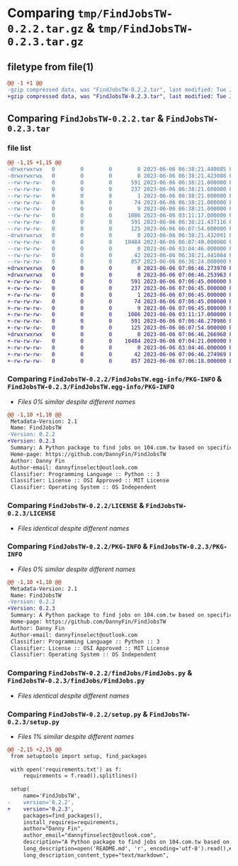 # Comparing `tmp/FindJobsTW-0.2.2.tar.gz` & `tmp/FindJobsTW-0.2.3.tar.gz`

## filetype from file(1)

```diff
@@ -1 +1 @@
-gzip compressed data, was "FindJobsTW-0.2.2.tar", last modified: Tue Jun  6 06:38:21 2023, max compression
+gzip compressed data, was "FindJobsTW-0.2.3.tar", last modified: Tue Jun  6 07:06:46 2023, max compression
```

## Comparing `FindJobsTW-0.2.2.tar` & `FindJobsTW-0.2.3.tar`

### file list

```diff
@@ -1,15 +1,15 @@
-drwxrwxrwx   0        0        0        0 2023-06-06 06:38:21.440085 FindJobsTW-0.2.2/
-drwxrwxrwx   0        0        0        0 2023-06-06 06:38:21.423088 FindJobsTW-0.2.2/FindJobsTW.egg-info/
--rw-rw-rw-   0        0        0      591 2023-06-06 06:38:21.000000 FindJobsTW-0.2.2/FindJobsTW.egg-info/PKG-INFO
--rw-rw-rw-   0        0        0      237 2023-06-06 06:38:21.000000 FindJobsTW-0.2.2/FindJobsTW.egg-info/SOURCES.txt
--rw-rw-rw-   0        0        0        1 2023-06-06 06:38:21.000000 FindJobsTW-0.2.2/FindJobsTW.egg-info/dependency_links.txt
--rw-rw-rw-   0        0        0       74 2023-06-06 06:38:21.000000 FindJobsTW-0.2.2/FindJobsTW.egg-info/requires.txt
--rw-rw-rw-   0        0        0        9 2023-06-06 06:38:21.000000 FindJobsTW-0.2.2/FindJobsTW.egg-info/top_level.txt
--rw-rw-rw-   0        0        0     1086 2023-06-06 03:11:17.000000 FindJobsTW-0.2.2/LICENSE
--rw-rw-rw-   0        0        0      591 2023-06-06 06:38:21.437116 FindJobsTW-0.2.2/PKG-INFO
--rw-rw-rw-   0        0        0      125 2023-06-06 06:07:54.000000 FindJobsTW-0.2.2/README.md
-drwxrwxrwx   0        0        0        0 2023-06-06 06:38:21.432091 FindJobsTW-0.2.2/findJobs/
--rw-rw-rw-   0        0        0    10484 2023-06-06 06:07:49.000000 FindJobsTW-0.2.2/findJobs/FindJobs.py
--rw-rw-rw-   0        0        0        0 2023-06-06 03:04:46.000000 FindJobsTW-0.2.2/findJobs/__init__.py
--rw-rw-rw-   0        0        0       42 2023-06-06 06:38:21.441084 FindJobsTW-0.2.2/setup.cfg
--rw-rw-rw-   0        0        0      857 2023-06-06 06:36:24.000000 FindJobsTW-0.2.2/setup.py
+drwxrwxrwx   0        0        0        0 2023-06-06 07:06:46.273970 FindJobsTW-0.2.3/
+drwxrwxrwx   0        0        0        0 2023-06-06 07:06:46.253963 FindJobsTW-0.2.3/FindJobsTW.egg-info/
+-rw-rw-rw-   0        0        0      591 2023-06-06 07:06:45.000000 FindJobsTW-0.2.3/FindJobsTW.egg-info/PKG-INFO
+-rw-rw-rw-   0        0        0      237 2023-06-06 07:06:45.000000 FindJobsTW-0.2.3/FindJobsTW.egg-info/SOURCES.txt
+-rw-rw-rw-   0        0        0        1 2023-06-06 07:06:45.000000 FindJobsTW-0.2.3/FindJobsTW.egg-info/dependency_links.txt
+-rw-rw-rw-   0        0        0       74 2023-06-06 07:06:45.000000 FindJobsTW-0.2.3/FindJobsTW.egg-info/requires.txt
+-rw-rw-rw-   0        0        0        9 2023-06-06 07:06:45.000000 FindJobsTW-0.2.3/FindJobsTW.egg-info/top_level.txt
+-rw-rw-rw-   0        0        0     1086 2023-06-06 03:11:17.000000 FindJobsTW-0.2.3/LICENSE
+-rw-rw-rw-   0        0        0      591 2023-06-06 07:06:46.270986 FindJobsTW-0.2.3/PKG-INFO
+-rw-rw-rw-   0        0        0      125 2023-06-06 06:07:54.000000 FindJobsTW-0.2.3/README.md
+drwxrwxrwx   0        0        0        0 2023-06-06 07:06:46.266968 FindJobsTW-0.2.3/findJobs/
+-rw-rw-rw-   0        0        0    10484 2023-06-06 07:04:21.000000 FindJobsTW-0.2.3/findJobs/FindJobs.py
+-rw-rw-rw-   0        0        0        0 2023-06-06 03:04:46.000000 FindJobsTW-0.2.3/findJobs/__init__.py
+-rw-rw-rw-   0        0        0       42 2023-06-06 07:06:46.274969 FindJobsTW-0.2.3/setup.cfg
+-rw-rw-rw-   0        0        0      857 2023-06-06 07:06:18.000000 FindJobsTW-0.2.3/setup.py
```

### Comparing `FindJobsTW-0.2.2/FindJobsTW.egg-info/PKG-INFO` & `FindJobsTW-0.2.3/FindJobsTW.egg-info/PKG-INFO`

 * *Files 0% similar despite different names*

```diff
@@ -1,10 +1,10 @@
 Metadata-Version: 2.1
 Name: FindJobsTW
-Version: 0.2.2
+Version: 0.2.3
 Summary: A Python package to find jobs on 104.com.tw based on specific keywords.
 Home-page: https://github.com/DannyFin/FindJobsTW
 Author: Danny Fin
 Author-email: dannyfinselect@outlook.com
 Classifier: Programming Language :: Python :: 3
 Classifier: License :: OSI Approved :: MIT License
 Classifier: Operating System :: OS Independent
```

### Comparing `FindJobsTW-0.2.2/LICENSE` & `FindJobsTW-0.2.3/LICENSE`

 * *Files identical despite different names*

### Comparing `FindJobsTW-0.2.2/PKG-INFO` & `FindJobsTW-0.2.3/PKG-INFO`

 * *Files 0% similar despite different names*

```diff
@@ -1,10 +1,10 @@
 Metadata-Version: 2.1
 Name: FindJobsTW
-Version: 0.2.2
+Version: 0.2.3
 Summary: A Python package to find jobs on 104.com.tw based on specific keywords.
 Home-page: https://github.com/DannyFin/FindJobsTW
 Author: Danny Fin
 Author-email: dannyfinselect@outlook.com
 Classifier: Programming Language :: Python :: 3
 Classifier: License :: OSI Approved :: MIT License
 Classifier: Operating System :: OS Independent
```

### Comparing `FindJobsTW-0.2.2/findJobs/FindJobs.py` & `FindJobsTW-0.2.3/findJobs/FindJobs.py`

 * *Files identical despite different names*

### Comparing `FindJobsTW-0.2.2/setup.py` & `FindJobsTW-0.2.3/setup.py`

 * *Files 1% similar despite different names*

```diff
@@ -2,15 +2,15 @@
 from setuptools import setup, find_packages
 
 with open('requirements.txt') as f:
     requirements = f.read().splitlines()
     
 setup(
     name='FindJobsTW',    
-    version='0.2.2',      
+    version='0.2.3',      
     packages=find_packages(),    
     install_requires=requirements,
     author="Danny Fin",
     author_email="dannyfinselect@outlook.com",
     description="A Python package to find jobs on 104.com.tw based on specific keywords.",
     long_description=open('README.md', 'r', encoding='utf-8').read(),# 若Discription.md中有中文 須加上 encoding="utf-8"
     long_description_content_type="text/markdown",
```

